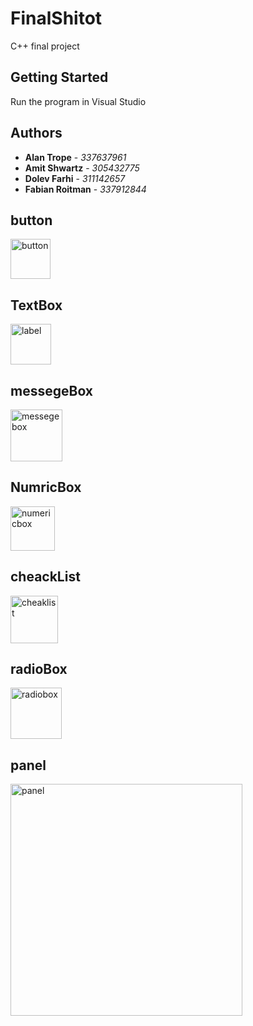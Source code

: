 # FinalShitot

C++ final project
## Getting Started

Run the program in Visual Studio

## Authors

* **Alan Trope** - *337637961*
* **Amit Shwartz** - *305432775*
* **Dolev Farhi** - *311142657*
* **Fabian Roitman** - *337912844*

## button
<img width="64" alt="button" src="https://user-images.githubusercontent.com/32996007/43484492-2b97d472-9517-11e8-9134-614f80655810.PNG">

## TextBox
<img width="65" alt="label" src="https://user-images.githubusercontent.com/32996007/43484863-43db6fac-9518-11e8-922d-e9f4a38461d8.PNG">

## messegeBox
<img width="83" alt="messegebox" src="https://user-images.githubusercontent.com/32996007/43484897-5471d586-9518-11e8-9a04-73820e4f8c16.PNG">

## NumricBox
<img width="71" alt="numericbox" src="https://user-images.githubusercontent.com/32996007/43484901-57ce37ba-9518-11e8-8d14-8b4bf4096b4b.PNG">

## cheackList
<img width="76" alt="cheaklist" src="https://user-images.githubusercontent.com/32996007/43485019-b16205f4-9518-11e8-8260-a40e8c686581.PNG">

## radioBox
<img width="82" alt="radiobox" src="https://user-images.githubusercontent.com/32996007/43485031-b549f262-9518-11e8-9b3e-aa394bdf7dfd.PNG">

## panel
<img width="371" alt="panel" src="https://user-images.githubusercontent.com/32996007/43485036-ba909d66-9518-11e8-9dd4-580a2929f670.PNG">




